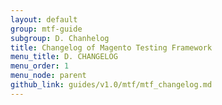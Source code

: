 ```yaml
---
layout: default
group: mtf-guide
subgroup: D. Chanhelog
title: Changelog of Magento Testing Framework
menu_title: D. CHANGELOG
menu_order: 1
menu_node: parent
github_link: guides/v1.0/mtf/mtf_changelog.md
---
```


